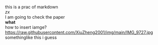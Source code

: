 this is a prac of markdown<br>
*zx*<br/>
I am going to check the paper<br>
**what**<br/>
how to insert iamge?<br>
https://raw.githubusercontent.com/XiuZheng2001/img/main/IMG_9727.jpg<br>
somethinglike this i guess